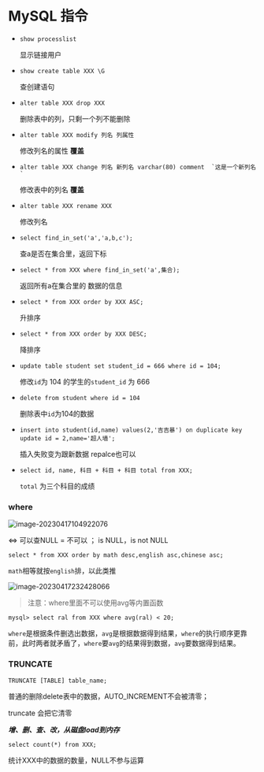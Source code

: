# MySQL 指令

- `show processlist`   

  显示链接用户

- `show create table XXX \G`

  查创建语句

- `alter table XXX drop XXX`

  删除表中的列，只剩一个列不能删除

- `alter table XXX modify 列名 列属性`

  修改列名的属性 **覆盖**

- ``alter table XXX change 列名 新列名 varchar(80) comment  `这是一个新列名`  ``

  修改表中的列名 **覆盖**

- `alter table XXX rename XXX `

  修改列名

- `select find_in_set('a','a,b,c');`

  查a是否在集合里，返回下标

- `select * from XXX where find_in_set('a',集合);`

  返回所有a在集合里的 数据的信息

- `select * from XXX order by XXX ASC;`

  升排序

- `select * from XXX order by XXX DESC;`

  降排序
  
- `update table student set student_id = 666 where id = 104;`

  修改`id`为 104 的学生的`student_id` 为 666

- `delete from student where id = 104`

  删除表中`id`为104的数据

- `insert into student(id,name) values(2,'吉吉暴') on duplicate key update id = 2,name='超人墙';`

  插入失败变为跟新数据 repalce也可以
  
- `select id, name, 科目 + 科目 + 科目 total from XXX;`

  `total` 为三个科目的成绩  

### where

![image-20230417104922076](C:\Users\ZZZXXXJJ\AppData\Roaming\Typora\typora-user-images\image-20230417104922076.png)

<=> 可以查NULL = 不可以 ； is NULL，is not NULL

`select * from XXX order by math desc,english asc,chinese asc;`

`math`相等就按`english`排，以此类推

![image-20230417232428066](C:\Users\ZZZXXXJJ\AppData\Roaming\Typora\typora-user-images\image-20230417232428066.png)

> 注意：where里面不可以使用avg等内置函数

```mysql
mysql> select ral from XXX where avg(ral) < 20;
```

`where`是根据条件删选出数据，`avg`是根据数据得到结果，`where`的执行顺序更靠前，此时两者就矛盾了，`where`要`avg`的结果得到数据，`avg`要数据得到结果。



### TRUNCATE

```mysql
TRUNCATE [TABLE] table_name;
```

普通的删除delete表中的数据，AUTO_INCREMENT不会被清零；

truncate 会把它清零



***增、删、查、改，从磁盘load到内存***



```mysql
select count(*) from XXX;
```

统计XXX中的数据的数量，NULL不参与运算


